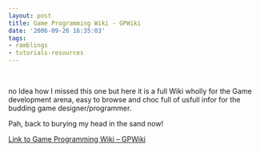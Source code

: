 ```yaml
---
layout: post
title: Game Programming Wiki - GPWiki
date: '2006-09-26 16:35:03'
tags:
- ramblings
- tutorials-resources
---
```


&nbsp;

no Idea how I missed this one but here it is a full Wiki wholly for the Game development arena, easy to&nbsp;browse and choc full of usfull infor for the budding game designer/programmer.

Pah, back to burying my head in the sand now!&nbsp;

[Link to Game Programming Wiki – GPWiki](http://gpwiki.org/)

